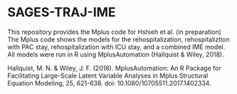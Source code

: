 # SAGES-TRAJ-IME

This repository provides the Mplus code for Hshieh et al. (in preparation) The Mplus code shows the models for the rehospitalization, rehospitaliztion with PAC stay, rehospitalization with ICU stay, and a combined IME model. All models were run in R using MplusAutomation (Hallquist & Wiley, 2018).

Hallquist, M. N. & Wiley, J. F. (2018). MplusAutomation: An R
  Package for Facilitating Large-Scale Latent Variable Analyses
  in Mplus Structural Equation Modeling, 25, 621-638. doi:
  10.1080/10705511.2017.1402334.

